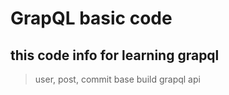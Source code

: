 # GrapQL basic code

## this code info for learning grapql

> user, post, commit base build grapql api
